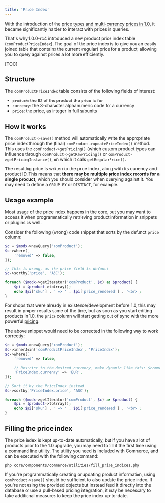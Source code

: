 ```yaml
---
title: 'Price Index'
---
```


With the introduction of the [price types and multi-currency prices in 1.0](Pricing), it became significantly harder to interact with prices in queries. 

That's why 1.0.0-rc4 introduced a new product price index table (`comProductPriceIndex`). The goal of the price index is to give you an easily joined table that contains the current (regular) price for a product, allowing you to query against prices a lot more efficiently.

[TOC]

## Structure

The `comProductPriceIndex` table consists of the following fields of interest:

- `product`: the ID of the product the price is for
- `currency`: the 3-character alphanumeric code for a currency
- `price`: the price, as integer in full subunits


## How it works

The `comProduct->save()` method will automatically write the appropriate price index through the (final) `comProduct->updatePriceIndex()` method. This uses the `comProduct->getPricing()` (which custom product types can influence through `comProduct->getRawPricing()` or `comProduct->getPricingInstance()`, on which it calls `getRegularPrice()`. 

The resulting price is written to the price index, along with its currency and product ID. This means that **there may be multiple price index records for a single product**, which you should consider when querying against it. You may need to define a `GROUP BY` or `DISTINCT`, for example.

## Usage example

Most usage of the price index happens in the core, but you may want to access it when programmatically retrieving product information in snippets or plugins as well.

Consider the following (wrong) code snippet that sorts by the defunct `price` column:

```php
$c = $modx->newQuery('comProduct');
$c->where([
    'removed' => false,
]);

// This is wrong, as the price field is defunct
$c->sortby('price', 'ASC');

foreach ($modx->getIterator('comProduct', $c) as $product) {
    $pi = $product->toArray();
    echo $pi['sku'] . ' => ' . $pi['price_rendered'] . '<br>';
}
```

For shops that were already in existence/development before 1.0, this may result in proper results some of the time, but as soon as you start editing products in 1.0, the `price` column will start getting out of sync with the more powerful [pricing](Pricing). 

The above snippet would need to be corrected in the following way to work correctly:


```php
$c = $modx->newQuery('comProduct');
$c->innerJoin('comProductPriceIndex', 'PriceIndex');
$c->where([
    'removed' => false,
    
    // Restrict to the desired currency, make dynamic like this: $commerce->currency->get('alpha_code')
    'PriceIndex.currency' => 'EUR',
]);

// Sort it by the PriceIndex instead
$c->sortby('PriceIndex.price', 'ASC');

foreach ($modx->getIterator('comProduct', $c) as $product) {
    $pi = $product->toArray();
    echo $pi['sku'] . ' => ' . $pi['price_rendered'] . '<br>';
}
```

## Filling the price index

The price index is kept up-to-date automatically, but if you have a lot of products prior to the 1.0 upgrade, you may need to fill it the first time using a command line utility. The utility you need is included with Commerce, and can be executed with the following command:

````bash
php core/components/commerce/utilities/fill_price_indices.php
````

If you're programmatically creating or updating product information, using `comProduct->save()` should be sufficient to also update the price index. If you're not using the provided objects but instead feed it directly into the database or use a pull-based pricing integration, it may be necessary to take additional measures to keep the price index up-to-date. 

